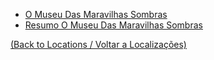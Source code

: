 
- [O Museu Das Maravilhas Sombras](o_museu_das_maravilhas_sombras.md)
-  [Resumo O Museu Das Maravilhas Sombras](resumo_o_museu_das_maravilhas_sombras.md)
	
[(Back to Locations / Voltar a Localizações)](localizacoes.md)